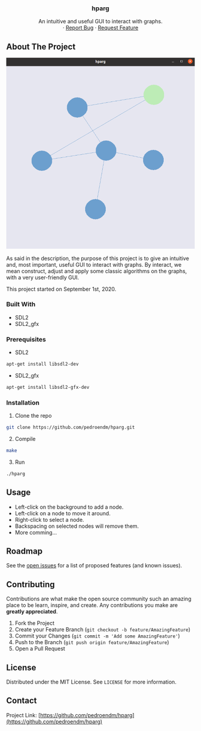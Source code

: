 <p align="center">
 
  <h3 align="center">hparg</h3>

  <p align="center">
    An intuitive and useful GUI to interact with graphs.
    <br />
    ·
    <a href="https://github.com/pedroendm/hparg/issues">Report Bug</a>
    ·
    <a href="https://github.com/pedroendm/hparg/issues">Request Feature</a>
  </p>
</p>


## About The Project
<p align="center">
<img src=screenshot.png>
</p>

As said in the description, the purpose of this project is to give an intuitive and, most important, useful GUI to interact with graphs.
By interact, we mean construct, adjust and apply some classic algorithms on the graphs, with a very user-friendly GUI.

This project started on September 1st, 2020.

### Built With
* SDL2
* SDL2_gfx


### Prerequisites

* SDL2
```sh
apt-get install libsdl2-dev
```
* SDL2_gfx
```sh
apt-get install libsdl2-gfx-dev
```

### Installation

1. Clone the repo
```sh
git clone https://github.com/pedroendm/hparg.git
```
2. Compile 
```sh
make
```
3. Run
```sh
./hparg
```
<!-- USAGE EXAMPLES -->
## Usage
* Left-click on the background to add a node.
* Left-click on a node to move it around.
* Right-click to select a node.
* Backspacing on selected nodes will remove them. 
* More comming...

<!-- ROADMAP -->
## Roadmap

See the [open issues](https://github.com/pedroendm/hparg/issues) for a list of proposed features (and known issues).



<!-- CONTRIBUTING -->
## Contributing

Contributions are what make the open source community such an amazing place to be learn, inspire, and create. Any contributions you make are **greatly appreciated**.

1. Fork the Project
2. Create your Feature Branch (`git checkout -b feature/AmazingFeature`)
3. Commit your Changes (`git commit -m 'Add some AmazingFeature'`)
4. Push to the Branch (`git push origin feature/AmazingFeature`)
5. Open a Pull Request



<!-- LICENSE -->
## License

Distributed under the MIT License. See `LICENSE` for more information.



<!-- CONTACT -->
## Contact
Project Link: [https://github.com/pedroendm/hparg](https://github.com/pedroendm/hparg)
